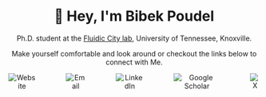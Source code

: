 <h1 align="center">👋 Hey, I'm Bibek Poudel</h1>
<p align="center">Ph.D. student at the <a href="https://poudel-bibek.github.io/handler/">Fluidic City lab</a>, University of Tennessee, Knoxville.</p>
<p align="center">Make yourself comfortable and look around or checkout the links below to connect with Me.</p>

<div align="center" style="display: flex; justify-content: center; gap: 60px;">
    <a href="https://poudel-bibek.github.io/" style="text-decoration: none;"> 
        <img src="https://img.icons8.com/fluency/48/domain.png" alt="Website">
    </a>
    <a href="mailto:iambibek@me.com" style="text-decoration: none;"> 
        <img src="https://img.icons8.com/fluency/48/mail--v1.png" alt="Email">
    </a>
    <a href="https://www.linkedin.com/in/poudelbibek/" style="text-decoration: none;"> 
        <img src="https://img.icons8.com/color/48/linkedin.png" alt="LinkedIn">
    </a>
    <a href="https://scholar.google.com/citations?user=PzBn1jgAAAAJ" style="text-decoration: none;"> 
        <img src="https://img.icons8.com/color/48/google-scholar--v3.png" alt="Google Scholar"> 
    </a>
    <a href="https://twitter.com/matrix_multiply" style="text-decoration: none;"> 
        <img src="https://img.icons8.com/ios-filled/50/000000/twitterx--v1.png" alt="X"> 
    </a>
</div>
